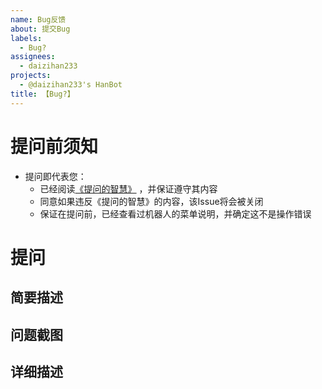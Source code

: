 ```yaml
---
name: Bug反馈
about: 提交Bug
labels:
  - Bug?
assignees:
  - daizihan233
projects:
  - @daizihan233's HanBot
title: 【Bug?】 
---
```

# 提问前须知
- 提问即代表您：
  - 已经阅读[《提问的智慧》](https://blog.csdn.net/qq_34804120/article/details/89117072) ，并保证遵守其内容
  - 同意如果违反《提问的智慧》的内容，该Issue将会被关闭
  - 保证在提问前，已经查看过机器人的菜单说明，并确定这不是操作错误
# 提问
## 简要描述
<!--开门见山地说（不填直接关闭）-->

## 问题截图
<!--聊天记录内容，可适当打码（不填直接关闭，有合理的理由的话写理由）-->

## 详细描述
<!--如果有补充的话在这写（选填）-->
